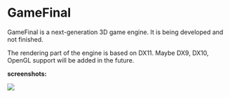 GameFinal
=========

GameFinal is a next-generation 3D game engine. It is being developed and not finished.

The rendering part of the engine is based on DX11. Maybe DX9, DX10, OpenGL support will be added in the future.

<b>screenshots:</b>

<img src="http://ww1.sinaimg.cn/mw690/7d29c2abgw1en01brwymvj21hc0sxgx9.jpg"/><br/>



